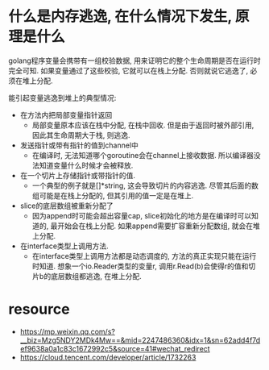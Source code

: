 # 什么是内存逃逸, 在什么情况下发生, 原理是什么
golang程序变量会携带有一组校验数据, 用来证明它的整个生命周期是否在运行时完全可知. 如果变量通过了这些校验, 它就可以在栈上分配. 否则就说它逃逸了, 必须在堆上分配.

能引起变量逃逸到堆上的典型情况:
- 在方法内把局部变量指针返回
    - 局部变量原本应该在栈中分配, 在栈中回收. 但是由于返回时被外部引用, 因此其生命周期大于栈, 则逃逸.
- 发送指针或带有指针的值到channel中
    - 在编译时, 无法知道哪个goroutine会在channel上接收数据. 所以编译器没法知道变量什么时候才会被释放.
- 在一个切片上存储指针或带指针的值.
    - 一个典型的例子就是[]*string, 这会导致切片的内容逃逸. 尽管其后面的数组可能是在栈上分配的, 但其引用的值一定是在堆上.
- slice的底层数组被重新分配了
    - 因为append时可能会超出容量cap, slice初始化的地方是在编译时可以知道的, 最开始会在栈上分配. 如果append需要扩容重新分配数组, 就会在堆上分配.
- 在interface类型上调用方法.
    - 在interface类型上调用方法都是动态调度的, 方法的真正实现只能在运行时知道. 想象一个io.Reader类型的变量r, 调用r.Read(b)会使得r的值和切片b的底层数组都逃逸, 在堆上分配.

# resource
- https://mp.weixin.qq.com/s?__biz=Mzg5NDY2MDk4Mw==&mid=2247486360&idx=1&sn=62add4f7def9638a0a1c83c1672992c5&source=41#wechat_redirect
- https://cloud.tencent.com/developer/article/1732263